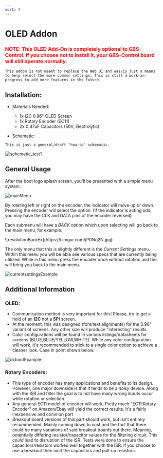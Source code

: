 ```yaml
---
sort: 9
---
```


# OLED Addon

<span class="anim-pulse" style="color:red">

### NOTE: This OLED Add-On is completely optional to GBS-Control. If you choose not to install it, your GBS-Control board will still operate normally.

</span>


<span class="anim-fade-in">

```warning
This addon is not meant to replace the Web UI and was/is just a means to help select the more common settings. This is still a work-in-progress to add more features in the future. 
```

</span>

## Installation:
- Materials Needed:
   * 1x I2C 0.96" OLED Screen
   * 1x Rotary Encoder (EC11)
   * 2x 0.47uF Capacitors (50V, Electrolytic)

- Schematic:

<span class="anim-fade-in">

```note
This is just a general/draft "how-to" schematic.
```

</span>

![schematic_test1](https://i.imgur.com/X3MbPzX.png)

## General Usage

After the boot logo splash screen, you'll be presented with a simple menu system.

<span class="anim-fade-in">

![mainMenu](https://i.imgur.com/sI7LR1n.jpg)

</span>

By rotating left or right on the encoder, the indicator will move up or down. Pressing the encoder will select the option.
  (If the indicator is acting odd, you may have the CLK and DATA pins of the encoder reversed)

Each submenu will have a _BACK_ option which upon selecting will go back to the main menu, for example:

<span class="anim-fade-in">
![resolutionBackEx](https://i.imgur.com/jPDNq2N.jpg)
</span>

The only menu that this is slightly different is the _Current Settings_ menu. Within this menu you will be able see various specs that are currently being utilized. While in this menu press the encoder once without rotation and this will bring you back to the main menu. 

<span class="anim-fade-in">

![currentsettingsExample](https://i.imgur.com/wPpbZNC.jpg)

</span>

## Additional Information
### OLED:
- Communication method is very important for this! Please, try to get a hold of an **I2C** not a **SPI** screen.
- At the moment, this was designed (font/text alignments) for the 0.96" variant of screens. Any other size will produce "interesting" results.
- Color configurations will be found in various listings/datasheets for screens (BLUE,BLUE/YELLOW,WHITE). While any color configuration will work, it's recommended to stick to a single color option to achieve a cleaner look. Case in point shown below.

<span class="anim-fade-in">

![dcbootExample](https://i.imgur.com/cBahzGe.jpg)

</span>

### Rotary Encoders:
- This type of encoder has many applications and benefits to its design. However, one major downside is that it tends to be a _noisy_ device. Along with the ISR and filter the goal is to not have many wrong inputs occur while rotation or selection.
- Any general EC11 model of encoder will work. Pretty much "EC11 Rotary Encoder" on Amazon/Ebay will yield the correct results. It's a fairly inexpensive and common part
- Breakout board versions of this part should work, but isn't entirely recommended. Mainly coming down to cost and the fact that there could be many variations of said breakout boards out there. Meaning, potentially differing resistor/capacitor values for the filtering circuit. This *could* lead to disruption of the ISR. Tests were done to ensure the capacitors/resistors worked well together with the ISR. If you choose to use a breakout then omit the capacitors and pull-up resistors.
